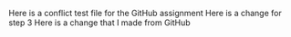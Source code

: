 Here is a conflict test file for the GitHub assignment
Here is a change for step 3
Here is a change that I made from GitHub
